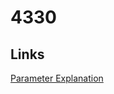 # 4330

## Links
[Parameter Explanation](http://www.vision.caltech.edu/bouguetj/calib_doc/htmls/parameters.html)
